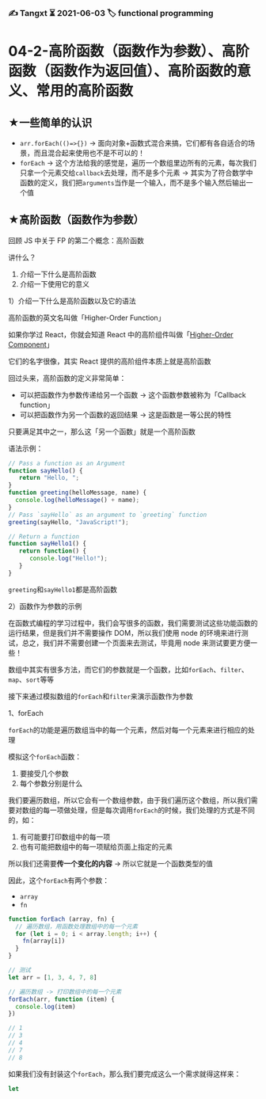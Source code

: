 ### ✍️ Tangxt ⏳ 2021-06-03 🏷️ functional programming

# 04-2-高阶函数（函数作为参数）、高阶函数（函数作为返回值）、高阶函数的意义、常用的高阶函数

## ★一些简单的认识

- `arr.forEach(()=>{})` -> 面向对象+函数式混合来搞，它们都有各自适合的场景，而且混合起来使用也不是不可以的！
- `forEach` -> 这个方法给我的感觉是，遍历一个数组里边所有的元素，每次我们只拿一个元素交给`callback`去处理，而不是多个元素 -> 其实为了符合数学中函数的定义，我们把`arguments`当作是一个输入，而不是多个输入然后输出一个值

## ★高阶函数（函数作为参数）

回顾 JS 中关于 FP 的第二个概念：高阶函数

讲什么？

1. 介绍一下什么是高阶函数
2. 介绍一下使用它的意义

1）介绍一下什么是高阶函数以及它的语法

高阶函数的英文名叫做「Higher-Order Function」

如果你学过 React，你就会知道 React 中的高阶组件叫做「[Higher-Order Component](https://reactjs.org/docs/higher-order-components.html)」

它们的名字很像，其实 React 提供的高阶组件本质上就是高阶函数

回过头来，高阶函数的定义非常简单：

- 可以把函数作为参数传递给另一个函数 -> 这个函数参数被称为「Callback function」
- 可以把函数作为另一个函数的返回结果 -> 这是函数是一等公民的特性

只要满足其中之一，那么这「另一个函数」就是一个高阶函数

语法示例：

``` js
// Pass a function as an Argument
function sayHello() {
   return "Hello, ";
}
function greeting(helloMessage, name) {
  console.log(helloMessage() + name);
}
// Pass `sayHello` as an argument to `greeting` function
greeting(sayHello, "JavaScript!");

// Return a function
function sayHello1() {
   return function() {
      console.log("Hello!");
   }
}
```

`greeting`和`sayHello1`都是高阶函数

2）函数作为参数的示例

在函数式编程的学习过程中，我们会写很多的函数，我们需要测试这些功能函数的运行结果，但是我们并不需要操作 DOM，所以我们使用 node 的环境来进行测试，总之，我们并不需要创建一个页面来去测试，毕竟用 node 来测试要更方便一些！

数组中其实有很多方法，而它们的参数就是一个函数，比如`forEach`、`filter`、`map`、`sort`等等

接下来通过模拟数组的`forEach`和`filter`来演示函数作为参数

1、forEach

`forEach`的功能是遍历数组当中的每一个元素，然后对每一个元素来进行相应的处理

模拟这个`forEach`函数：

1. 要接受几个参数
2. 每个参数分别是什么

我们要遍历数组，所以它会有一个数组参数，由于我们遍历这个数组，所以我们需要对数组的每一项做处理，但是每次调用`forEach`的时候，我们处理的方式是不同的，如：

1. 有可能要打印数组中的每一项
2. 也有可能把数组中的每一项赋给页面上指定的元素

所以我们还需要**传一个变化的内容** -> 所以它就是一个函数类型的值

因此，这个`forEach`有两个参数：

- `array`
- `fn`

``` js
function forEach (array, fn) {
  // 遍历数组，用函数处理数组中的每一个元素
  for (let i = 0; i < array.length; i++) {
    fn(array[i])
  }
}

// 测试
let arr = [1, 3, 4, 7, 8]

// 遍历数组 -> 打印数组中的每一个元素
forEach(arr, function (item) {
  console.log(item)
})

// 1
// 3
// 4
// 7
// 8
```

如果我们没有封装这个`forEach`，那么我们要完成这么一个需求就得这样来：

``` js
let 
```






















